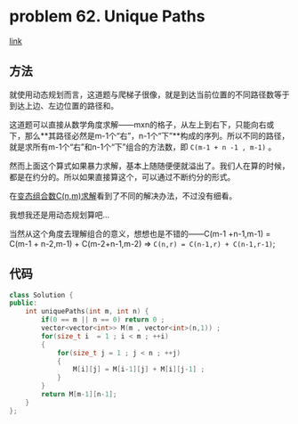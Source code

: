 # problem 62. Unique Paths

[link](https://leetcode.com/problems/unique-paths/)

## 方法

就使用动态规划而言，这道题与爬梯子很像，就是到达当前位置的不同路径数等于到达上边、左边位置的路径和。

这道题可以直接从数学角度求解——mxn的格子，从左上到右下，只能向右或下，那么**其路径必然是m-1个“右”，n-1个“下”**构成的序列。所以不同的路径，就是求所有m-1个“右”和n-1个“下”组合的方法数，即 `C(m-1 + n -1 , m-1)` 。

然而上面这个算式如果暴力求解，基本上随随便便就溢出了。我们人在算的时候，都是在约分的。所以如果直接算这个，可以通过不断约分的形式。

在[变态组合数C(n,m)求解](http://www.oschina.net/code/snippet_203297_11313)看到了不同的解决办法，不过没有细看。

我想我还是用动态规划算吧...

当然从这个角度去理解组合的意义，想想也是不错的——C(m-1 +n-1,m-1) = C(m-1 + n-2,m-1) + C(m-2+n-1,m-2) => `C(n,r) = C(n-1,r) + C(n-1,r-1)`;

## 代码

```C++
class Solution {
public:
    int uniquePaths(int m, int n) {
        if(0 == m || n == 0) return 0 ;
        vector<vector<int>> M(m , vector<int>(n,1)) ;
        for(size_t i  = 1 ; i < m ; ++i)
        {
            for(size_t j = 1 ; j < n ; ++j)
            {
                M[i][j] = M[i-1][j] + M[i][j-1] ;
            }
        }
        return M[m-1][n-1];
    }
};
```

